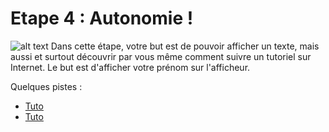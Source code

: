 # Etape 4 : Autonomie !
![alt text](https://images.unsplash.com/photo-1653469894092-f7c78d9a4740?ixlib=rb-4.0.3&ixid=MnwxMjA3fDB8MHxwaG90by1wYWdlfHx8fGVufDB8fHx8&auto=format&fit=crop&w=1740&q=80)
Dans cette étape, votre but est de pouvoir afficher un texte, mais aussi et surtout découvrir par vous même comment suivre un tutoriel sur Internet. Le but est d'afficher votre prénom sur l'afficheur.

Quelques pistes :
* [Tuto](https://wiki.mchobby.be/index.php?title=Tutoriel_Librairie_Adafruit_GFX)
* [Tuto](https://passionelectronique.fr/ecran-oled-i2c-arduino/)